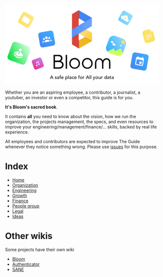 ![blog](uploads/f33cc2d311469f89ef9ca7daf86dad53/blog.jpg)

Whether you are an aspiring employee, a contributor, a journalist, a youtuber, an investor or even
a competitor, this guide is for you.

**It's Bloom's sacred book**.

It contains **all** you need to know about the vision, how we run the organization, the projects management, the specs,
and even resources to improve your engineering/management/finance/... skills, backed by real life experience.


All employees and contributors are expected to improve The Guide whenever they notice something wrong.
Please use [issues](https://gitlab.com/bloom42/wiki/issues) for this purpose.

# Index

* [Home](home)
* [Organization](organization)
* [Engineering](engineering)
* [Growth](growth)
* [Finance](finance)
* [People group](people-group)
* [Legal](legal)
* [Ideas](ideas)

# Other wikis

Some projects have their own wiki

* [Bloom](https://gitlab.com/bloom42/bloom/-/wikis/home)
* [Authenticator](https://gitlab.com/bloom42/authenticator/-/wikis/home)
* [SANE](https://gitlab.com/bloom42/sane/-/wikis/home)